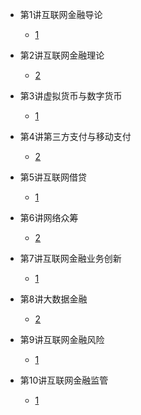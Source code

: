 * 第1讲互联网金融导论
  * [1](pages/Index.md)


* 第2讲互联网金融理论
  * [2](pages/Index.md)


* 第3讲虚拟货币与数字货币
  * [1](pages/Index.md)


* 第4讲第三方支付与移动支付
  * [2](pages/Index.md)


* 第5讲互联网借贷
  * [1](pages/Index.md)


* 第6讲网络众筹
  * [2](pages/Index.md)


* 第7讲互联网金融业务创新
  * [1](pages/Index.md)


* 第8讲大数据金融
  * [2](pages/Index.md)



* 第9讲互联网金融风险
  * [1](pages/Index.md)



* 第10讲互联网金融监管
  * [1](pages/Index.md)




